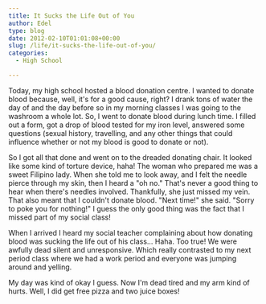 ```yaml
---
title: It Sucks the Life Out of You
author: Edel
type: blog
date: 2012-02-10T01:01:08+00:00
slug: /life/it-sucks-the-life-out-of-you/
categories:
  - High School

---
```

Today, my high school hosted a blood donation centre. I wanted to donate blood because, well, it's for a good cause, right? I drank tons of water the day of and the day before so in my morning classes I was going to the washroom a whole lot. So, I went to donate blood during lunch time. I filled out a form, got a drop of blood tested for my iron level, answered some questions (sexual history, travelling, and any other things that could influence whether or not my blood is good to donate or not).

So I got all that done and went on to the dreaded donating chair. It looked like some kind of torture device, haha! The woman who prepared me was a sweet Filipino lady. When she told me to look away, and I felt the needle pierce through my skin, then I heard a "oh no." That's never a good thing to hear when there's needles involved. Thankfully, she just missed my vein. That also meant that I couldn't donate blood. "Next time!" she said. "Sorry to poke you for nothing!" I guess the only good thing was the fact that I missed part of my social class!

When I arrived I heard my social teacher complaining about how donating blood was sucking the life out of his class... Haha. Too true! We were awfully dead silent and unresponsive. Which really contrasted to my next period class where we had a work period and everyone was jumping around and yelling.

My day was kind of okay I guess. Now I'm dead tired and my arm kind of hurts. Well, I did get free pizza and two juice boxes!


